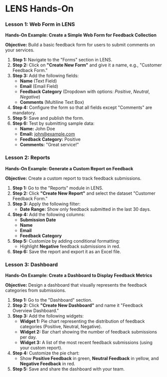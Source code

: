# LENS Hands-On

### Lesson 1: Web Form in LENS

**Hands-On Example: Create a Simple Web Form for Feedback Collection**

**Objective:** Build a basic feedback form for users to submit comments on your services.

1.  **Step 1:** Navigate to the "Forms" section in LENS.
2.  **Step 2:** Click on **"Create New Form"** and give it a name, e.g., "Customer Feedback Form."
3.  **Step 3:** Add the following fields:
    -   **Name** (Text Field)
    -   **Email** (Email Field)
    -   **Feedback Category** (Dropdown with options: _Positive_, _Neutral_, _Negative_)
    -   **Comments** (Multiline Text Box)
4.  **Step 4:** Configure the form so that all fields except "Comments" are mandatory.
5.  **Step 5:** Save and publish the form.
6.  **Step 6:** Test by submitting sample data:
    -   **Name:** John Doe
    -   **Email:** john@example.com
    -   **Feedback Category:** Positive
    -   **Comments:** "Great service!"

### Lesson 2: Reports

**Hands-On Example: Generate a Custom Report on Feedback**

**Objective:** Create a custom report to track feedback submissions.

1.  **Step 1:** Go to the "Reports" module in LENS.
2.  **Step 2:** Click **"Create New Report"** and select the dataset "Customer Feedback Form."
3.  **Step 3:** Apply the following filter:
    -   **Date Range:** Show only feedback submitted in the last 30 days.
4.  **Step 4:** Add the following columns:
    -   **Submission Date**
    -   **Name**
    -   **Email**
    -   **Feedback Category**
5.  **Step 5:** Customize by adding conditional formatting:
    -   Highlight **Negative** feedback submissions in red.
6.  **Step 6:** Save the report and export it as an Excel file.

### Lesson 3: Dashboard

**Hands-On Example: Create a Dashboard to Display Feedback Metrics**

**Objective:** Design a dashboard that visually represents the feedback categories from submissions.

1.  **Step 1:** Go to the "Dashboard" section.
2.  **Step 2:** Click **"Create New Dashboard"** and name it "Feedback Overview Dashboard."
3.  **Step 3:** Add the following widgets:
    -   **Widget 1:** Pie chart representing the distribution of feedback categories (Positive, Neutral, Negative).
    -   **Widget 2:** Bar chart showing the number of feedback submissions per day.
    -   **Widget 3:** A list of the most recent feedback submissions (using your custom report).
4.  **Step 4:** Customize the pie chart:
    -   Show **Positive Feedback** in green, **Neutral Feedback** in yellow, and **Negative Feedback** in red.
5.  **Step 5:** Save and share the dashboard with your team.
<!--stackedit_data:
eyJoaXN0b3J5IjpbLTE2Mzk3OTg0MDUsNzMwOTk4MTE2XX0=
-->